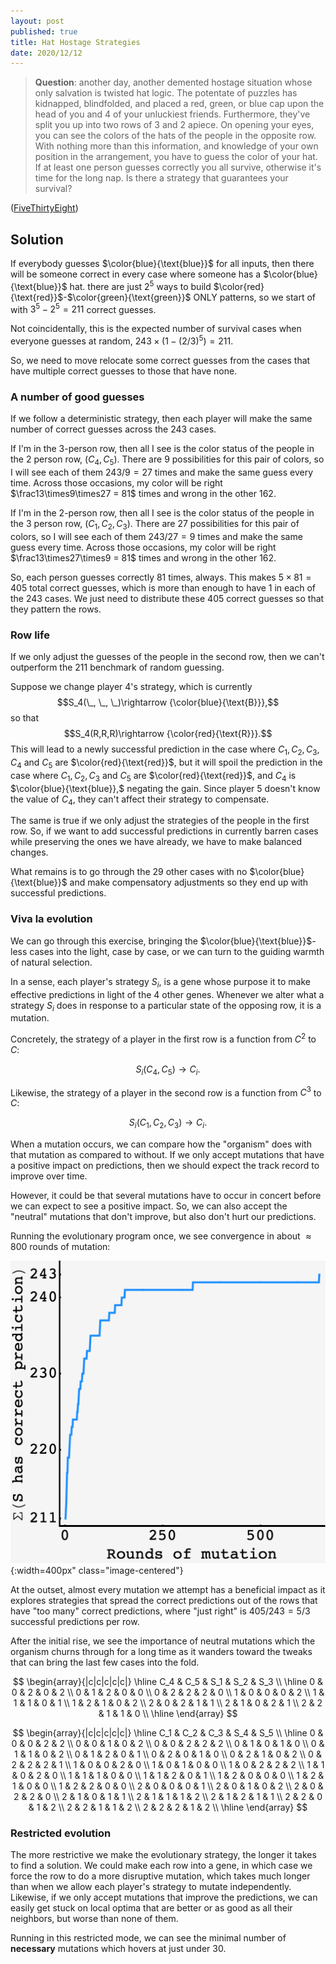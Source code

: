 ```yaml
---
layout: post
published: true
title: Hat Hostage Strategies
date: 2020/12/12
---
```


>**Question**: another day, another demented hostage situation whose only salvation is twisted hat logic. The potentate of puzzles has kidnapped, blindfolded, and placed a red, green, or blue cap upon the head of you and $4$ of your unluckiest friends. Furthermore, they've split you up into two rows of $3$ and $2$ apiece. On opening your eyes, you can see the colors of the hats of the people in the opposite row. With nothing more than this information, and knowledge of your own position in the arrangement, you have to guess the color of your hat. If at least one person guesses correctly you all survive, otherwise it's time for the long nap. Is there a strategy that guarantees your survival?

<!--more-->

([FiveThirtyEight](https://fivethirtyeight.com/features/how-high-can-you-count-with-menorah-math/))

## Solution

If everybody guesses $\color{blue}{\text{blue}}$ for all inputs, then there will be someone correct in every case where someone has a $\color{blue}{\text{blue}}$ hat. there are just $2^5$ ways to build $\color{red}{\text{red}}$-$\color{green}{\text{green}}$ ONLY patterns, so we start of with $3^5 - 2^5 = 211$ correct guesses.

Not coincidentally, this is the expected number of survival cases when everyone guesses at random, $243\times(1-(2/3)^5) = 211$.

So, we need to move relocate some correct guesses from the cases that have multiple correct guesses to those that have none. 

### A number of good guesses

If we follow a deterministic strategy, then each player will make the same number of correct guesses across the $243$ cases.

If I'm in the $3$-person row, then all I see is the color status of the people in the $2$ person row, $\left(C_4, C_5\right).$ There are $9$ possibilities for this pair of colors, so I will see each of them $243/9=27$ times and make the same guess every time. Across those occasions, my color will be right $\frac13\times9\times27 = 81$ times and wrong in the other $162.$

If I'm in the $2$-person row, then all I see is the color status of the people in the $3$ person row, $\left(C_1, C_2, C_3\right).$ There are $27$ possibilities for this pair of colors, so I will see each of them $243/27=9$ times and make the same guess every time. Across those occasions, my color will be right $\frac13\times27\times9 = 81$ times and wrong in the other $162.$

So, each person guesses correctly $81$ times, always. This makes $5\times81=405$ total correct guesses, which is more than enough to have $1$ in each of the $243$ cases. We just need to distribute these 405 correct guesses so that they pattern the rows.

### Row life

If we only adjust the guesses of the people in the second row, then we can't outperform the $211$ benchmark of random guessing. 

Suppose we change player $4$'s strategy, which is currently $$S_4(\_, \_, \_)\rightarrow {\color{blue}{\text{B}}},$$ so that $$S_4(R,R,R)\rightarrow {\color{red}{\text{R}}}.$$ This will lead to a newly successful prediction in the case where $C_1, C_2, C_3,$ $C_4$ and $C_5$ are $\color{red}{\text{red}}$, but it will spoil the prediction in the case where $C_1, C_2, C_3$ and $C_5$ are $\color{red}{\text{red}}$, and $C_4$ is $\color{blue}{\text{blue}},$ negating the gain. Since player $5$ doesn't know the value of $C_4,$ they can't affect their strategy to compensate.

The same is true if we only adjust the strategies of the people in the first row. So, if we want to add successful predictions in currently barren cases while preserving the ones we have already, we have to make balanced changes.

What remains is to go through the $29$ other cases with no $\color{blue}{\text{blue}}$ and make compensatory adjustments so they end up with successful predictions.

### Viva la evolution

We can go through this exercise, bringing the $\color{blue}{\text{blue}}$-less cases into the light, case by case, or we can turn to the guiding warmth of natural selection. 

In a sense, each player's strategy $S_i,$ is a gene whose purpose it to make effective predictions in light of the $4$ other genes. Whenever we alter what a strategy $S_i$ does in response to a particular state of the opposing row, it is a mutation. 

Concretely, the strategy of a player in the first row is a function from $C^2$ to $C$: 

$$S_i(C_4, C_5) \rightarrow C_i.$$ 

Likewise, the strategy of a player in the second row is a function from $C^3$ to $C$: 

$$S_i(C_1, C_2, C_3) \rightarrow C_i.$$

When a mutation occurs, we can compare how the "organism" does with that mutation as compared to without. If we only accept mutations that have a positive impact on predictions, then we should expect the track record to improve over time. 

However, it could be that several mutations have to occur in concert before we can expect to see a positive impact. So, we can also accept the "neutral" mutations that don't improve, but also don't hurt our predictions. 

Running the evolutionary program once, we see convergence in about $\approx 800$ rounds of mutation:

![](/img/2020-12-12-hat-hostage-graph.png){:width=400px" class="image-centered"}

At the outset, almost every mutation we attempt has a beneficial impact as it explores strategies that spread the correct predictions out of the rows that have "too many" correct predictions, where "just right" is $405/243 = 5/3$ successful predictions per row.

After the initial rise, we see the importance of neutral mutations which the organism churns through for a long time as it wanders toward the tweaks that can bring the last few cases into the fold. 

$$
\begin{array}{|c|c|c|c|c|} \hline
C_4 & C_5 & S_1 & S_2 & S_3 \\ \hline
0 & 0 & 2 & 0 & 2 \\
0 & 1 & 2 & 0 & 0 \\
0 & 2 & 2 & 2 & 0 \\
1 & 0 & 0 & 0 & 2 \\
1 & 1 & 1 & 0 & 1 \\
1 & 2 & 1 & 0 & 2 \\
2 & 0 & 2 & 1 & 1 \\
2 & 1 & 0 & 2 & 1 \\
2 & 2 & 1 & 1 & 0 \\ \hline
\end{array}
$$
 
$$
\begin{array}{|c|c|c|c|c|} \hline
C_1 & C_2 & C_3 & S_4 & S_5 \\ \hline
0 & 0 & 0 & 2 & 2 \\
0 & 0 & 1 & 0 & 2 \\ 
0 & 0 & 2 & 2 & 2 \\
0 & 1 & 0 & 1 & 0 \\
0 & 1 & 1 & 0 & 2 \\
0 & 1 & 2 & 0 & 1 \\
0 & 2 & 0 & 1 & 0 \\
0 & 2 & 1 & 0 & 2 \\
0 & 2 & 2 & 2 & 1 \\
1 & 0 & 0 & 2 & 0 \\
1 & 0 & 1 & 0 & 0 \\
1 & 0 & 2 & 2 & 2 \\
1 & 1 & 0 & 2 & 0 \\
1 & 1 & 1 & 0 & 0 \\
1 & 1 & 2 & 0 & 1 \\
1 & 2 & 0 & 0 & 0 \\
1 & 2 & 1 & 0 & 0 \\
1 & 2 & 2 & 0 & 0 \\
2 & 0 & 0 & 0 & 1 \\
2 & 0 & 1 & 0 & 2 \\
2 & 0 & 2 & 2 & 0 \\
2 & 1 & 0 & 1 & 1 \\
2 & 1 & 1 & 1 & 2 \\
2 & 1 & 2 & 1 & 1 \\
2 & 2 & 0 & 1 & 2 \\
2 & 2 & 1 & 1 & 2 \\
2 & 2 & 2 & 1 & 2 \\ \hline
\end{array}
$$
 
 

### Restricted evolution

The more restrictive we make the evolutionary strategy, the longer it takes to find a solution. We could make each row into a gene, in which case we force the row to do a more disruptive mutation, which takes much longer than when we allow each player's strategy to mutate independently. Likewise, if we only accept mutations that improve the predictions, we can easily get stuck on local optima that are better or as good as all their neighbors, but worse than none of them. 

Running in this restricted mode, we can see the minimal number of **necessary** mutations which hovers at just under $30.$


<br>
